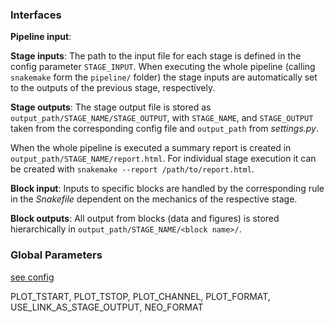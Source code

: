 ### Interfaces
__Pipeline input__:

__Stage inputs__:
The path to the input file for each stage is defined in the config parameter `STAGE_INPUT`. When executing the whole pipeline (calling `snakemake` form the `pipeline/` folder) the stage inputs are automatically set to the outputs of the previous stage, respectively.

__Stage outputs__:
The stage output file is stored as `output_path/STAGE_NAME/STAGE_OUTPUT`, with `STAGE_NAME`, and `STAGE_OUTPUT` taken from the corresponding config file and `output_path` from *settings.py*.

When the whole pipeline is executed a summary report is created in `output_path/STAGE_NAME/report.html`. For individual stage execution it can be created with `snakemake --report /path/to/report.html`.

__Block input__:
Inputs to specific blocks are handled by the corresponding rule in the *Snakefile* dependent on the mechanics of the respective stage.

__Block outputs__:
All output from blocks (data and figures) is stored hierarchically in `output_path/STAGE_NAME/<block name>/`.

### Global Parameters
[see config](config_template.yaml)

PLOT_TSTART, PLOT_TSTOP, PLOT_CHANNEL, PLOT_FORMAT, USE_LINK_AS_STAGE_OUTPUT, NEO_FORMAT
